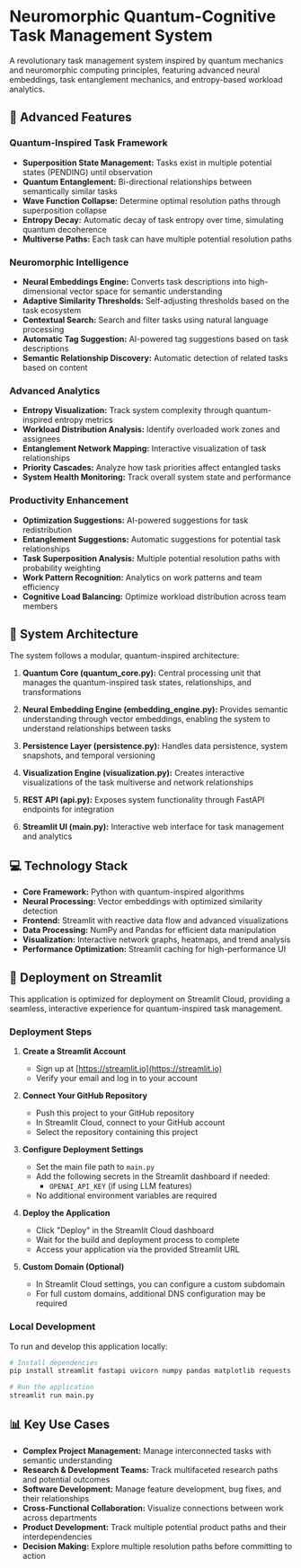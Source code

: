 # Neuromorphic Quantum-Cognitive Task Management System

A revolutionary task management system inspired by quantum mechanics and neuromorphic computing principles, featuring advanced neural embeddings, task entanglement mechanics, and entropy-based workload analytics.

## 🧠 Advanced Features

### Quantum-Inspired Task Framework
- **Superposition State Management:** Tasks exist in multiple potential states (PENDING) until observation
- **Quantum Entanglement:** Bi-directional relationships between semantically similar tasks
- **Wave Function Collapse:** Determine optimal resolution paths through superposition collapse
- **Entropy Decay:** Automatic decay of task entropy over time, simulating quantum decoherence
- **Multiverse Paths:** Each task can have multiple potential resolution paths

### Neuromorphic Intelligence
- **Neural Embeddings Engine:** Converts task descriptions into high-dimensional vector space for semantic understanding
- **Adaptive Similarity Thresholds:** Self-adjusting thresholds based on the task ecosystem
- **Contextual Search:** Search and filter tasks using natural language processing
- **Automatic Tag Suggestion:** AI-powered tag suggestions based on task descriptions
- **Semantic Relationship Discovery:** Automatic detection of related tasks based on content

### Advanced Analytics
- **Entropy Visualization:** Track system complexity through quantum-inspired entropy metrics
- **Workload Distribution Analysis:** Identify overloaded work zones and assignees
- **Entanglement Network Mapping:** Interactive visualization of task relationships
- **Priority Cascades:** Analyze how task priorities affect entangled tasks
- **System Health Monitoring:** Track overall system state and performance

### Productivity Enhancement
- **Optimization Suggestions:** AI-powered suggestions for task redistribution
- **Entanglement Suggestions:** Automatic suggestions for potential task relationships
- **Task Superposition Analysis:** Multiple potential resolution paths with probability weighting
- **Work Pattern Recognition:** Analytics on work patterns and team efficiency
- **Cognitive Load Balancing:** Optimize workload distribution across team members

## 🔬 System Architecture

The system follows a modular, quantum-inspired architecture:

1. **Quantum Core (quantum_core.py):** Central processing unit that manages the quantum-inspired task states, relationships, and transformations
   
2. **Neural Embedding Engine (embedding_engine.py):** Provides semantic understanding through vector embeddings, enabling the system to understand relationships between tasks
   
3. **Persistence Layer (persistence.py):** Handles data persistence, system snapshots, and temporal versioning
   
4. **Visualization Engine (visualization.py):** Creates interactive visualizations of the task multiverse and network relationships
   
5. **REST API (api.py):** Exposes system functionality through FastAPI endpoints for integration
   
6. **Streamlit UI (main.py):** Interactive web interface for task management and analytics

## 💻 Technology Stack

- **Core Framework:** Python with quantum-inspired algorithms
- **Neural Processing:** Vector embeddings with optimized similarity detection
- **Frontend:** Streamlit with reactive data flow and advanced visualizations
- **Data Processing:** NumPy and Pandas for efficient data manipulation
- **Visualization:** Interactive network graphs, heatmaps, and trend analysis
- **Performance Optimization:** Streamlit caching for high-performance UI

## 🚀 Deployment on Streamlit

This application is optimized for deployment on Streamlit Cloud, providing a seamless, interactive experience for quantum-inspired task management.

### Deployment Steps

1. **Create a Streamlit Account**
   - Sign up at [https://streamlit.io](https://streamlit.io)
   - Verify your email and log in to your account

2. **Connect Your GitHub Repository**
   - Push this project to your GitHub repository
   - In Streamlit Cloud, connect to your GitHub account
   - Select the repository containing this project

3. **Configure Deployment Settings**
   - Set the main file path to `main.py`
   - Add the following secrets in the Streamlit dashboard if needed:
     - `OPENAI_API_KEY` (if using LLM features)
   - No additional environment variables are required

4. **Deploy the Application**
   - Click "Deploy" in the Streamlit Cloud dashboard
   - Wait for the build and deployment process to complete
   - Access your application via the provided Streamlit URL

5. **Custom Domain (Optional)**
   - In Streamlit Cloud settings, you can configure a custom subdomain
   - For full custom domains, additional DNS configuration may be required

### Local Development

To run and develop this application locally:

```bash
# Install dependencies
pip install streamlit fastapi uvicorn numpy pandas matplotlib requests pillow

# Run the application
streamlit run main.py
```

## 📊 Key Use Cases

- **Complex Project Management:** Manage interconnected tasks with semantic understanding
- **Research & Development Teams:** Track multifaceted research paths and potential outcomes
- **Software Development:** Manage feature development, bug fixes, and their relationships
- **Cross-Functional Collaboration:** Visualize connections between work across departments
- **Product Development:** Track multiple potential product paths and their interdependencies
- **Decision Making:** Explore multiple resolution paths before committing to action
